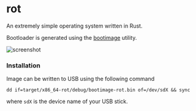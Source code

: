 rot
===

An extremely simple operating system written in Rust.

Bootloader is generated using the [bootimage](https://crates.io/crates/bootimage) utility.

![screenshot](https://i.imgur.com/lxTprHv.png)

### Installation
Image can be written to USB using the following command

```console
dd if=target/x86_64-rot/debug/bootimage-rot.bin of=/dev/sdX && sync
```

where ```sdX``` is the device name of your USB stick.

